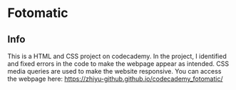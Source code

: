# Fotomatic
## Info
This is a HTML and CSS project on codecademy. In the project, I identified and fixed errors in the code to make the webpage appear as intended. CSS media queries are used to make the website responsive. You can access the webpage here: https://zhiyu-github.github.io/codecademy_fotomatic/

